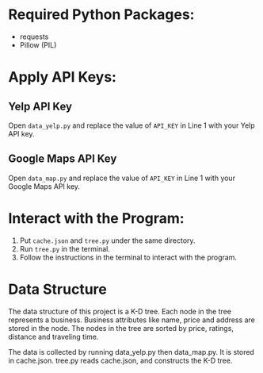 # Required Python Packages:
 - requests
 - Pillow (PIL)

# Apply API Keys:

## Yelp API Key

Open `data_yelp.py` and replace the value of `API_KEY` in Line 1 with your Yelp API key.

## Google Maps API Key

Open `data_map.py` and replace the value of `API_KEY` in Line 1 with your Google Maps API key.

# Interact with the Program:

1. Put `cache.json` and `tree.py` under the same directory.
2. Run `tree.py` in the terminal.
3. Follow the instructions in the terminal to interact with the program.

# Data Structure

The data structure of this project is a K-D tree. Each node in the tree represents a business. Business attributes like name, price and address are stored in the node. The nodes in the tree are sorted by price, ratings, distance and traveling time.

The data is collected by running data_yelp.py then data_map.py. It is stored in cache.json. tree.py reads cache.json, and constructs the K-D tree.